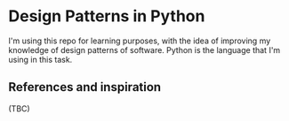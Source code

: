 # Design Patterns in Python

I'm using this repo for learning purposes, with the idea of improving my knowledge of design patterns of software. Python is the language that I'm using in this task.


## References and inspiration

(TBC)